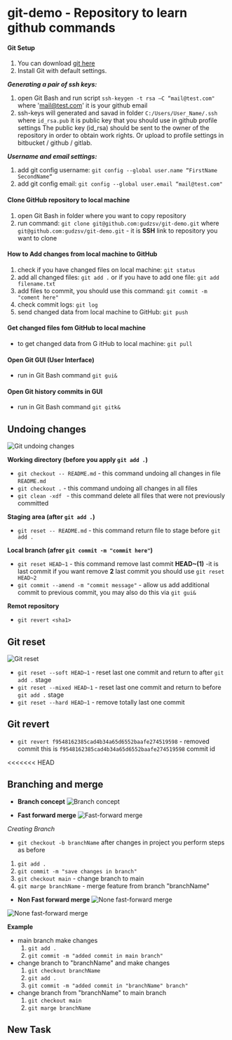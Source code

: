 # git-demo - Repository to learn github commands

#### Git Setup
1) You can download [git here](http://git-scm.com/downloads)
2) Install Git with default settings.

***Generating a pair of ssh keys:***
1) open Git Bash and run script `ssh-keygen -t rsa –C “mail@test.com"` where 'mail@test.com' it is your github email
2) ssh-keys will generated and savad in folder `C:/Users/User_Name/.ssh` where `id_rsa.pub` it is public key that you should use in github  profile settings
The public key (id_rsa) should be sent to the owner of the repository in order to obtain work rights. Or upload to profile settings in bitbucket / github / gitlab.

***Username and email settings:***
1) add git config username: `git config --global user.name “FirstName SecondName“`
2) add git config email: `git config --global user.email “mail@test.com"`

#### Clone GitHub repository to local machine
1) open Git Bash in folder where you want to copy repository
2) run command:  `git clone git@github.com:gudzsv/git-demo.git` where `git@github.com:gudzsv/git-demo.git` - it is **SSH** link to repository you want to clone
#### How to Add changes from local machine to GitHub
1) check if you have changed files on local machine:  `git status`
2) add all changed files: `git add .` or if you have to add one file: `git add filename.txt`
3) add files to commit, you should use this command: `git commit -m "coment here"`
4) check commit logs: `git log`
5) send changed data from local machine to GitHub: `git push`
#### Get changed files fom GitHub to local machine
- to get changed data from G 	itHub to local machine: `git pull`
#### Open Git GUI (User Interface)
- run in Git Bash command `git gui&`
#### Open Git history commits in GUI
- run in Git Bash command `git gitk&`
## Undoing changes
![Git undoing changes](./assets/image-1.png)

**Working directory (before you apply `git add .`)**
- `git checkout -- README.md` - this command undoing all changes in file `README.md`
-  `git checkout .` - this command undoing all changes in all files
-  `git clean -xdf ` - this command delete all files that were not previously committed

**Staging area (after `git add .`)**
- `git reset -- README.md` - this command return file to stage before `git add .`

**Local branch (afrer `git commit -m "commit here"`)**
- `git reset HEAD~1` - this command remove last commit **HEAD~(1)** -it is last commit if you want remove **2** last commit you should use `git reset HEAD~2`
- `git commit --amend -m "commit message"` - allow us add additional commit to previous commit, you may also do this via `git gui&`

**Remot repository**
- `git revert <sha1>`

## Git reset
![Git reset](./assets/image.png)

- `git reset --soft HEAD~1` - reset last one commit and return to after `git add .` stage
- `git reset --mixed HEAD~1` - reset last one commit and return to before `git add .` stage
- `git reset --hard HEAD~1` - remove totally last one commit

## Git revert
- `git revert f9548162385cad4b34a65d6552baafe274519598` - removed commit this is `f9548162385cad4b34a65d6552baafe274519598` commit id

<<<<<<< HEAD

## Branching and merge
- **Branch concept**
![Branch concept](./assets/image-2.png)

- **Fast forward merge**
![Fast-forward merge](./assets/image-3.png)

*Creating Branch*
- `git checkout -b branchName`
after changes in project you perform steps as before
1. `git add .`
2. `git commit -m "save changes in branch"`
3. `git checkout main` - change branch to main
4. `git marge branchName` - merge feature from branch "branchName"

- **Non Fast forward merge**
![None fast-forward merge](./assets/image-4.png)

![None fast-forward merge](./assets/image-5.png)

**Example**
- main branch make changes
  1. `git add .`
  2. `git commit -m "added commit in main branch"`
- change branch to "branchName" and make changes
  1. `git checkout branchName`
  2. `git add .`
  3. `git commit -m "added commit in "branchName" branch"`
- change branch from "branchName" to main branch
  1. `git checkout main`
  2. `git marge branchName`

## New Task

